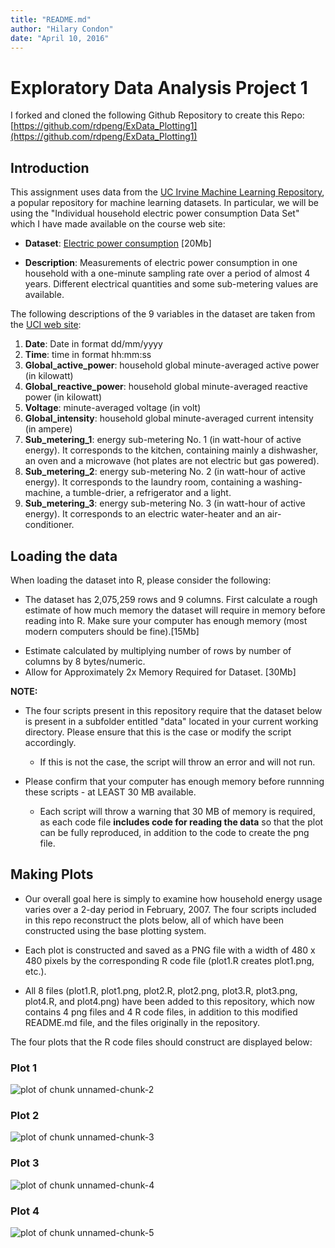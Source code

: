 ```yaml
---
title: "README.md"
author: "Hilary Condon"
date: "April 10, 2016"
---
```


Exploratory Data Analysis Project 1
========

I forked and cloned the following Github Repository to create this Repo: 
[https://github.com/rdpeng/ExData_Plotting1](https://github.com/rdpeng/ExData_Plotting1)

## Introduction

This assignment uses data from
the <a href="http://archive.ics.uci.edu/ml/">UC Irvine Machine
Learning Repository</a>, a popular repository for machine learning
datasets. In particular, we will be using the "Individual household
electric power consumption Data Set" which I have made available on
the course web site:


* <b>Dataset</b>: <a href="https://d396qusza40orc.cloudfront.net/exdata%2Fdata%2Fhousehold_power_consumption.zip">Electric power consumption</a> [20Mb]

* <b>Description</b>: Measurements of electric power consumption in
one household with a one-minute sampling rate over a period of almost
4 years. Different electrical quantities and some sub-metering values
are available.


The following descriptions of the 9 variables in the dataset are taken
from
the <a href="https://archive.ics.uci.edu/ml/datasets/Individual+household+electric+power+consumption">UCI
web site</a>:

<ol>
<li><b>Date</b>: Date in format dd/mm/yyyy </li>
<li><b>Time</b>: time in format hh:mm:ss </li>
<li><b>Global_active_power</b>: household global minute-averaged active power (in kilowatt) </li>
<li><b>Global_reactive_power</b>: household global minute-averaged reactive power (in kilowatt) </li>
<li><b>Voltage</b>: minute-averaged voltage (in volt) </li>
<li><b>Global_intensity</b>: household global minute-averaged current intensity (in ampere) </li>
<li><b>Sub_metering_1</b>: energy sub-metering No. 1 (in watt-hour of active energy). It corresponds to the kitchen, containing mainly a dishwasher, an oven and a microwave (hot plates are not electric but gas powered). </li>
<li><b>Sub_metering_2</b>: energy sub-metering No. 2 (in watt-hour of active energy). It corresponds to the laundry room, containing a washing-machine, a tumble-drier, a refrigerator and a light. </li>
<li><b>Sub_metering_3</b>: energy sub-metering No. 3 (in watt-hour of active energy). It corresponds to an electric water-heater and an air-conditioner.</li>
</ol>

## Loading the data

When loading the dataset into R, please consider the following:

* The dataset has 2,075,259 rows and 9 columns. First
calculate a rough estimate of how much memory the dataset will require
in memory before reading into R. Make sure your computer has enough
memory (most modern computers should be fine).[15Mb]
+ Estimate calculated by multiplying number of rows by number of columns by 8 bytes/numeric.
+ Allow for Approximately 2x Memory Required for Dataset. [30Mb]

<b>NOTE: </b>
* The four scripts present in this repository require that the dataset below is present in a subfolder entitled "data" located in your current working directory. Please ensure that this is the case or modify the script accordingly. 
  + If this is not the case, the script will throw an error and will not run. 

* Please confirm that your computer has enough memory before runnning these scripts - at LEAST 30 MB available. 
  + Each script will throw a warning that 30 MB of memory is required, as each code file **includes code for reading the data** so that the plot can be fully reproduced, in addition to the code to create the png file.



## Making Plots

* Our overall goal here is simply to examine how household energy usage
varies over a 2-day period in February, 2007. The four scripts included in this repo reconstruct the plots below, all of which have been constructed using the base plotting system.

* Each plot is constructed and saved as a PNG file with a width of 480 x 480 pixels by the corresponding R code file (plot1.R creates plot1.png, etc.).

* All 8 files (plot1.R, plot1.png, plot2.R, plot2.png, plot3.R, plot3.png, plot4.R, and plot4.png) have been added to this repository, which now contains 4 png files and 4 R code files, in addition to this modified README.md file, and the files originally in the repository.


The four plots that the R code files should construct are displayed below: 


### Plot 1


![plot of chunk unnamed-chunk-2](figure/unnamed-chunk-2.png) 


### Plot 2

![plot of chunk unnamed-chunk-3](figure/unnamed-chunk-3.png) 


### Plot 3

![plot of chunk unnamed-chunk-4](figure/unnamed-chunk-4.png) 


### Plot 4

![plot of chunk unnamed-chunk-5](figure/unnamed-chunk-5.png) 

